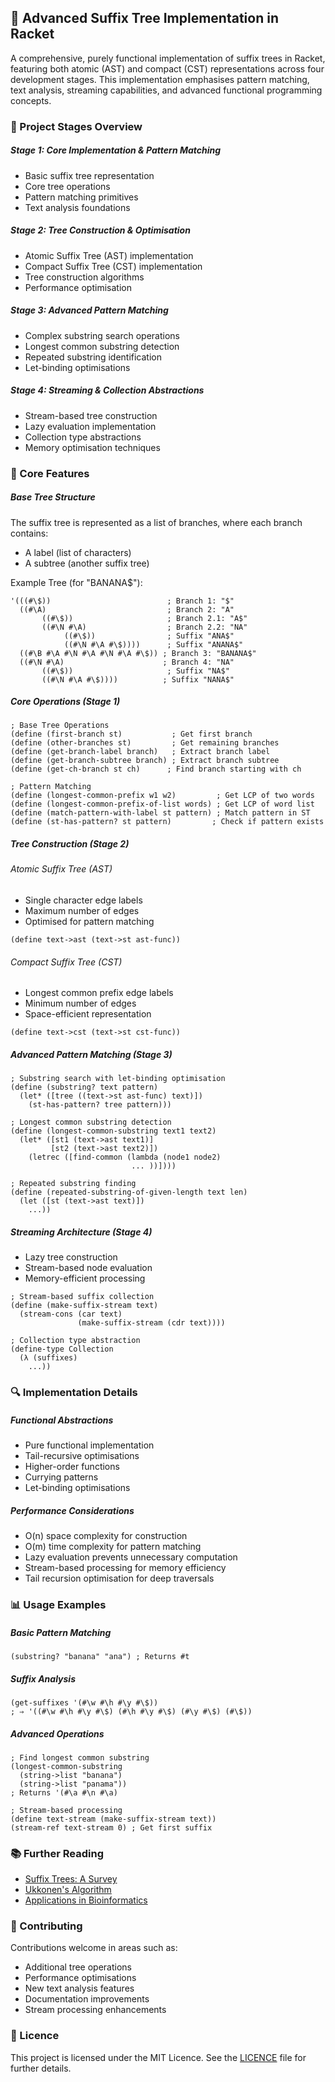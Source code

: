 ## 🌳 Advanced Suffix Tree Implementation in Racket

A comprehensive, purely functional implementation of suffix trees in Racket, featuring both atomic (AST) and compact (CST) representations across four development stages. This implementation emphasises pattern matching, text analysis, streaming capabilities, and advanced functional programming concepts.

### 📑 Project Stages Overview

##### Stage 1: Core Implementation & Pattern Matching
- Basic suffix tree representation
- Core tree operations
- Pattern matching primitives
- Text analysis foundations

##### Stage 2: Tree Construction & Optimisation
- Atomic Suffix Tree (AST) implementation
- Compact Suffix Tree (CST) implementation
- Tree construction algorithms
- Performance optimisation

##### Stage 3: Advanced Pattern Matching
- Complex substring search operations
- Longest common substring detection
- Repeated substring identification
- Let-binding optimisations

##### Stage 4: Streaming & Collection Abstractions
- Stream-based tree construction
- Lazy evaluation implementation
- Collection type abstractions
- Memory optimisation techniques

### 🎯 Core Features

##### Base Tree Structure
The suffix tree is represented as a list of branches, where each branch contains:
- A label (list of characters)
- A subtree (another suffix tree)

Example Tree (for "BANANA$"):
```racket
'(((#\$))                          ; Branch 1: "$"
  ((#\A)                           ; Branch 2: "A"
       ((#\$))                     ; Branch 2.1: "A$"
       ((#\N #\A)                  ; Branch 2.2: "NA"
            ((#\$))                ; Suffix "ANA$"
            ((#\N #\A #\$))))      ; Suffix "ANANA$"
  ((#\B #\A #\N #\A #\N #\A #\$)) ; Branch 3: "BANANA$"
  ((#\N #\A)                      ; Branch 4: "NA"
       ((#\$))                     ; Suffix "NA$"
       ((#\N #\A #\$))))          ; Suffix "NANA$"
```

##### Core Operations (Stage 1)
```racket
; Base Tree Operations
(define (first-branch st)           ; Get first branch
(define (other-branches st)         ; Get remaining branches
(define (get-branch-label branch)   ; Extract branch label
(define (get-branch-subtree branch) ; Extract branch subtree
(define (get-ch-branch st ch)      ; Find branch starting with ch

; Pattern Matching
(define (longest-common-prefix w1 w2)         ; Get LCP of two words
(define (longest-common-prefix-of-list words) ; Get LCP of word list
(define (match-pattern-with-label st pattern) ; Match pattern in ST
(define (st-has-pattern? st pattern)         ; Check if pattern exists
```

##### Tree Construction (Stage 2)

###### Atomic Suffix Tree (AST)
- Single character edge labels
- Maximum number of edges
- Optimised for pattern matching
```racket
(define text->ast (text->st ast-func))
```

###### Compact Suffix Tree (CST)
- Longest common prefix edge labels
- Minimum number of edges
- Space-efficient representation
```racket
(define text->cst (text->st cst-func))
```

##### Advanced Pattern Matching (Stage 3)
```racket
; Substring search with let-binding optimisation
(define (substring? text pattern)
  (let* ([tree ((text->st ast-func) text)])
    (st-has-pattern? tree pattern)))

; Longest common substring detection
(define (longest-common-substring text1 text2)
  (let* ([st1 (text->ast text1)]
         [st2 (text->ast text2)])
    (letrec ([find-common (lambda (node1 node2)
                           ... ))])))

; Repeated substring finding
(define (repeated-substring-of-given-length text len)
  (let ([st (text->ast text)])
    ...))
```

##### Streaming Architecture (Stage 4)
- Lazy tree construction
- Stream-based node evaluation
- Memory-efficient processing
```racket
; Stream-based suffix collection
(define (make-suffix-stream text)
  (stream-cons (car text)
               (make-suffix-stream (cdr text))))

; Collection type abstraction
(define-type Collection
  (λ (suffixes)
    ...))
```

### 🔍 Implementation Details

##### Functional Abstractions
- Pure functional implementation
- Tail-recursive optimisations
- Higher-order functions
- Currying patterns
- Let-binding optimisations

##### Performance Considerations
- O(n) space complexity for construction
- O(m) time complexity for pattern matching
- Lazy evaluation prevents unnecessary computation
- Stream-based processing for memory efficiency
- Tail recursion optimisation for deep traversals

### 📊 Usage Examples

##### Basic Pattern Matching
```racket
(substring? "banana" "ana") ; Returns #t
```

##### Suffix Analysis
```racket
(get-suffixes '(#\w #\h #\y #\$))
; ⇒ '((#\w #\h #\y #\$) (#\h #\y #\$) (#\y #\$) (#\$))
```

##### Advanced Operations
```racket
; Find longest common substring
(longest-common-substring 
  (string->list "banana") 
  (string->list "panama"))
; Returns '(#\a #\n #\a)

; Stream-based processing
(define text-stream (make-suffix-stream text))
(stream-ref text-stream 0) ; Get first suffix
```

### 📚 Further Reading
- [Suffix Trees: A Survey](https://www.cs.helsinki.fi/u/ukkonen/SuffixT1withFigs.pdf)
- [Ukkonen's Algorithm](https://www.cs.helsinki.fi/u/ukkonen/SuffixT1.pdf)
- [Applications in Bioinformatics](https://academic.oup.com/bioinformatics/article/25/11/1384/332905)

### 🤝 Contributing
Contributions welcome in areas such as:
- Additional tree operations
- Performance optimisations
- New text analysis features
- Documentation improvements
- Stream processing enhancements

### 📜 Licence
This project is licensed under the MIT Licence. See the [LICENCE](./LICENSE) file for further details.
